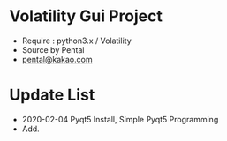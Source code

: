 # Volatility Gui Project
* Require : python3.x / Volatility
* Source by Pental
* pental@kakao.com

# Update List
* 2020-02-04 Pyqt5 Install, Simple Pyqt5 Programming
* Add.